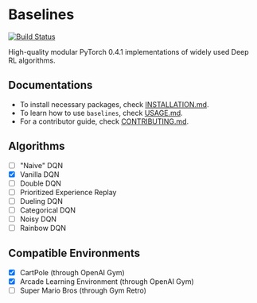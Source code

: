 # Baselines

[![Build Status](https://travis-ci.com/seungjaeryanlee/baselines.svg?branch=master)](https://travis-ci.com/seungjaeryanlee/baselines)

High-quality modular PyTorch 0.4.1 implementations of widely used Deep RL algorithms.

## Documentations

 - To install necessary packages, check [INSTALLATION.md](docs/INSTALLATION.md).
 - To learn how to use `baselines`, check [USAGE.md](docs/USAGE.md).
 - For a contributor guide, check [CONTRIBUTING.md](docs/CONTRIBUTING.md).

## Algorithms

- [ ] "Naive" DQN
- [x] Vanilla DQN
- [ ] Double DQN
- [ ] Prioritized Experience Replay
- [ ] Dueling DQN
- [ ] Categorical DQN
- [ ] Noisy DQN
- [ ] Rainbow DQN

## Compatible Environments

- [x] CartPole (through OpenAI Gym)
- [x] Arcade Learning Environment (through OpenAI Gym)
- [ ] Super Mario Bros (through Gym Retro)
